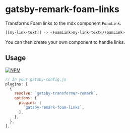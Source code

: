 # gatsby-remark-foam-links

Transforms Foam links to the mdx component `FoamLink`.

```sh
[[my-link-text]] -> <FoamLink>my-link-text</FoamLink>
```

You can then create your own component to handle links.

## Usage

[![NPM](https://nodei.co/npm/gatsby-remark-foam-links.png)](https://nodei.co/npm/gatsby-remark-foam-links/)

```js
// In your gatsby-config.js
plugins: [
  {
    resolve: `gatsby-transformer-remark`,
    options: {
      plugins: [
        `gatsby-remark-foam-links`,
      ],
    },
  },
],
```
